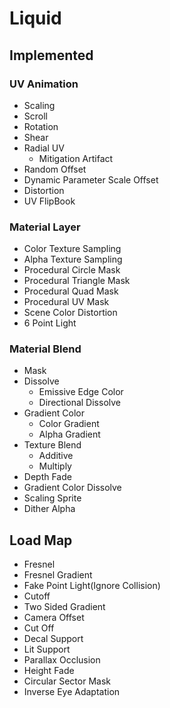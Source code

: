 # Liquid
## Implemented
### UV Animation
- Scaling
- Scroll
- Rotation
- Shear
- Radial UV
    - Mitigation Artifact
- Random Offset
- Dynamic Parameter Scale Offset
- Distortion
- UV FlipBook
### Material Layer
- Color Texture Sampling
- Alpha Texture Sampling
- Procedural Circle Mask
- Procedural Triangle Mask
- Procedural Quad Mask
- Procedural UV Mask
- Scene Color Distortion
- 6 Point Light
### Material Blend
- Mask
- Dissolve
    - Emissive Edge Color
    - Directional Dissolve
- Gradient Color
    - Color Gradient
    - Alpha Gradient
- Texture Blend
    - Additive
    - Multiply
- Depth Fade
- Gradient Color Dissolve
- Scaling Sprite
- Dither Alpha
## Load Map
- Fresnel
- Fresnel Gradient
- Fake Point Light(Ignore Collision)
- Cutoff
- Two Sided Gradient
- Camera Offset
- Cut Off
- Decal Support
- Lit Support
- Parallax Occlusion
- Height Fade
- Circular Sector Mask
- Inverse Eye Adaptation